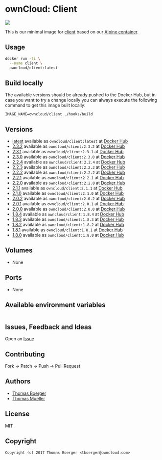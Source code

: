 # ownCloud: Client

[![](https://images.microbadger.com/badges/image/owncloud/client.svg)](https://microbadger.com/images/owncloud/client "Get your own image badge on microbadger.com")

This is our minimal image for [client](https://github.com/owncloud/client) based on our [Alpine container](https://registry.hub.docker.com/u/owncloud/alpine/).


## Usage

```bash
docker run -ti \
  --name client \
  owncloud/client:latest
```


## Build locally

The available versions should be already pushed to the Docker Hub, but in case you want to try a change locally you can always execute the following command to get this image built locally:

```
IMAGE_NAME=owncloud/client ./hooks/build
```


## Versions

* [latest](https://github.com/owncloud-docker/client/tree/master) available as ```owncloud/client:latest``` at [Docker Hub](https://registry.hub.docker.com/u/owncloud/client/)
* [2.3.2](https://github.com/owncloud-docker/client/tree/2.3.2) available as ```owncloud/client:2.3.2``` at [Docker Hub](https://registry.hub.docker.com/u/owncloud/client/)
* [2.3.1](https://github.com/owncloud-docker/client/tree/2.3.1) available as ```owncloud/client:2.3.1``` at [Docker Hub](https://registry.hub.docker.com/u/owncloud/client/)
* [2.3.0](https://github.com/owncloud-docker/client/tree/2.3.0) available as ```owncloud/client:2.3.0``` at [Docker Hub](https://registry.hub.docker.com/u/owncloud/client/)
* [2.2.4](https://github.com/owncloud-docker/client/tree/2.2.4) available as ```owncloud/client:2.2.4``` at [Docker Hub](https://registry.hub.docker.com/u/owncloud/client/)
* [2.2.3](https://github.com/owncloud-docker/client/tree/2.2.3) available as ```owncloud/client:2.2.3``` at [Docker Hub](https://registry.hub.docker.com/u/owncloud/client/)
* [2.2.2](https://github.com/owncloud-docker/client/tree/2.2.2) available as ```owncloud/client:2.2.2``` at [Docker Hub](https://registry.hub.docker.com/u/owncloud/client/)
* [2.2.1](https://github.com/owncloud-docker/client/tree/2.2.1) available as ```owncloud/client:2.2.1``` at [Docker Hub](https://registry.hub.docker.com/u/owncloud/client/)
* [2.2.0](https://github.com/owncloud-docker/client/tree/2.2.0) available as ```owncloud/client:2.2.0``` at [Docker Hub](https://registry.hub.docker.com/u/owncloud/client/)
* [2.1.1](https://github.com/owncloud-docker/client/tree/2.1.1) available as ```owncloud/client:2.1.1``` at [Docker Hub](https://registry.hub.docker.com/u/owncloud/client/)
* [2.1.0](https://github.com/owncloud-docker/client/tree/2.1.0) available as ```owncloud/client:2.1.0``` at [Docker Hub](https://registry.hub.docker.com/u/owncloud/client/)
* [2.0.2](https://github.com/owncloud-docker/client/tree/2.0.2) available as ```owncloud/client:2.0.2``` at [Docker Hub](https://registry.hub.docker.com/u/owncloud/client/)
* [2.0.1](https://github.com/owncloud-docker/client/tree/2.0.1) available as ```owncloud/client:2.0.1``` at [Docker Hub](https://registry.hub.docker.com/u/owncloud/client/)
* [2.0.0](https://github.com/owncloud-docker/client/tree/2.0.0) available as ```owncloud/client:2.0.0``` at [Docker Hub](https://registry.hub.docker.com/u/owncloud/client/)
* [1.8.4](https://github.com/owncloud-docker/client/tree/1.8.4) available as ```owncloud/client:1.8.4``` at [Docker Hub](https://registry.hub.docker.com/u/owncloud/client/)
* [1.8.3](https://github.com/owncloud-docker/client/tree/1.8.3) available as ```owncloud/client:1.8.3``` at [Docker Hub](https://registry.hub.docker.com/u/owncloud/client/)
* [1.8.2](https://github.com/owncloud-docker/client/tree/1.8.2) available as ```owncloud/client:1.8.2``` at [Docker Hub](https://registry.hub.docker.com/u/owncloud/client/)
* [1.8.1](https://github.com/owncloud-docker/client/tree/1.8.1) available as ```owncloud/client:1.8.1``` at [Docker Hub](https://registry.hub.docker.com/u/owncloud/client/)
* [1.8.0](https://github.com/owncloud-docker/client/tree/1.8.0) available as ```owncloud/client:1.8.0``` at [Docker Hub](https://registry.hub.docker.com/u/owncloud/client/)


## Volumes

* None


## Ports

* None


## Available environment variables

```

```


## Issues, Feedback and Ideas

Open an [Issue](https://github.com/owncloud-docker/client/issues)


## Contributing

Fork -> Patch -> Push -> Pull Request


## Authors

* [Thomas Boerger](https://github.com/tboerger)
* [Thomas Mueller](https://github.com/DeepDiver1975)


## License

MIT


## Copyright

```
Copyright (c) 2017 Thomas Boerger <tboerger@owncloud.com>
```
